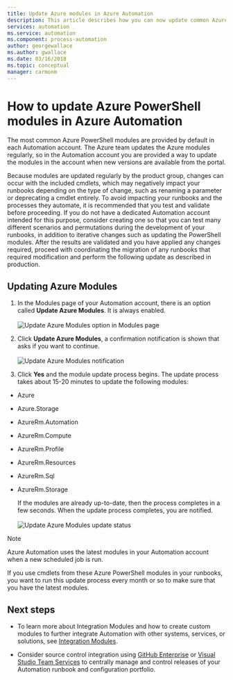```yaml
---
title: Update Azure modules in Azure Automation
description: This article describes how you can now update common Azure PowerShell modules provided by default in Azure Automation.
services: automation
ms.service: automation
ms.component: process-automation
author: georgewallace
ms.author: gwallace
ms.date: 03/16/2018
ms.topic: conceptual
manager: carmonm
---
```


# How to update Azure PowerShell modules in Azure Automation

The most common Azure PowerShell modules are provided by default in each Automation account. The Azure team updates the Azure modules regularly, so in the Automation account you are provided a way to update the modules in the account when new versions are available from the portal.  

Because modules are updated regularly by the product group, changes can occur with the  included cmdlets, which may negatively impact your runbooks depending on the type of change, such as renaming a parameter or deprecating a cmdlet entirely. To avoid impacting your runbooks and the processes they automate, it is recommended that you test and validate before proceeding. If you do not have a dedicated Automation account intended for this purpose, consider creating one so that you can test many different scenarios and permutations during the development of your runbooks, in addition to iterative changes such as updating the PowerShell modules. After the results are validated and you have applied any changes required, proceed with coordinating the migration of any runbooks that required modification and perform the following update as described in production.

## Updating Azure Modules

1. In the Modules page of your Automation account, there is an option called **Update Azure Modules**. It is always enabled.<br><br> ![Update Azure Modules option in Modules page](media/automation-update-azure-modules/automation-update-azure-modules-option.png)

2. Click **Update Azure Modules**, a confirmation notification is shown that asks if you want to continue.<br><br> ![Update Azure Modules notification](media/automation-update-azure-modules/automation-update-azure-modules-popup.png)

3. Click **Yes** and the module update process begins. The update process takes about 15-20 minutes to update the following modules:

  * Azure
  *	Azure.Storage
  *	AzureRm.Automation
  *	AzureRm.Compute
  *	AzureRm.Profile
  *	AzureRm.Resources
  *	AzureRm.Sql
  * AzureRm.Storage

    If the modules are already up-to-date, then the process completes in a few seconds. When the update process completes, you are notified.<br><br> ![Update Azure Modules update status](media/automation-update-azure-modules/automation-update-azure-modules-updatestatus.png)

> [!NOTE]
> Azure Automation uses the latest modules in your Automation account when a new scheduled job is run.    

If you use cmdlets from these Azure PowerShell modules in your runbooks, you want to run this update process every month or so to make sure that you have the latest modules.

## Next steps

* To learn more about Integration Modules and how to create custom modules to further integrate Automation with other systems, services, or solutions, see [Integration Modules](automation-integration-modules.md).

* Consider source control integration using [GitHub Enterprise](automation-scenario-source-control-integration-with-github-ent.md) or [Visual Studio Team Services](automation-scenario-source-control-integration-with-vsts.md) to centrally manage and control releases of your Automation runbook and configuration portfolio.  